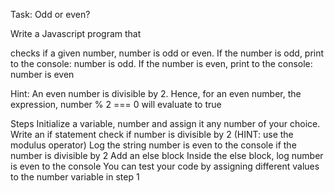 Task: Odd or even?

Write a Javascript program that 

checks if a given number, number is odd or even. 
If the number is odd, print to the console: number is odd. If  the number is even, print to the console: number is even 

Hint: An even number is divisible by 2. Hence, for an even number, the expression, 
number % 2 === 0 will evaluate to true

Steps
Initialize a variable, number and assign it any number of your choice.
Write an if statement check if number is divisible by 2 (HINT: use the modulus operator)
Log the string number is even to the console if the number is divisible by 2
Add an else block
Inside the else block, log number is even to the console
You can test your code by assigning different values to the number variable in step 1 
